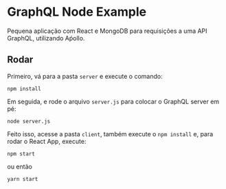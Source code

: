 # GraphQL Node Example

Pequena aplicação com React e MongoDB para requisições a uma API GraphQL, utilizando Aṕollo.

## Rodar

Primeiro, vá para a pasta `server` e execute o comando:

```
npm install
```

Em seguida, e rode o arquivo `server.js` para colocar o GraphQL server em pé:

```
node server.js
```

Feito isso, acesse a pasta `client`, também execute o `npm install` e, para rodar o React App, execute:

```
npm start
```

ou então

```
yarn start
```
